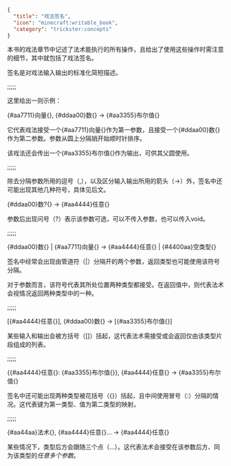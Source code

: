 ```json
{
  "title": "戏法签名",
  "icon": "minecraft:writable_book",
  "category": "trickster:concepts"
}
```

本书的戏法章节中记述了法术能执行的所有操作，且给出了使用这些操作时需注意的细节，其中就包括了戏法签名。 


签名是对戏法输入输出的标准化简短描述。

;;;;;

这里给出一则示例：


{#aa7711}向量{}, {#ddaa00}数{} -> {#aa3355}布尔值{}


它代表戏法接受一个{#aa7711}向量{}作为第一参数，且接受一个{#ddaa00}数{}作为第二参数。参数从圆上分隔销开始顺时针排序。


该戏法还会传出一个{#aa3355}布尔值{}作为输出，可供其父圆使用。

;;;;;

除去分隔参数所用的逗号（,），以及区分输入输出所用的箭头（->）外，签名中还可能出现其他几种符号，具体见后文。


{#ddaa00}数?{} -> {#aa4444}任意{}


参数后出现问号（?）表示该参数可选，可以不传入参数，也可以传入void。

;;;;;

{#ddaa00}数{} | {#aa7711}向量{} -> {#aa4444}任意{} | {#4400aa}空类型{}


签名中经常会出现由管道符（|）分隔开的两个参数，返回类型也可能使用该符号分隔。


对于参数而言，该符号代表其所处位置两种类型都接受。在返回值中，则代表法术会视情况返回两种类型中的一种。

;;;;;

[{#aa4444}任意{}], {#ddaa00}数{} -> [{#aa3355}布尔值{}]


某些输入和输出会被方括号（[]）括起，这代表法术需接受或会返回仅由该类型片段组成的列表。

;;;;;

{{#aa4444}任意{}: {#aa3355}布尔值{}}, {#aa4444}任意{} -> {#aa3355}布尔值{}


签名中还可能出现两种类型被花括号（{}）括起，且中间使用冒号（:）分隔的情况。这代表键为第一类型、值为第二类型的映射。

;;;;;

{#aa44aa}法术{}, {#aa4444}任意{}... -> {#aa4444}任意{}


某些情况下，类型后方会跟随三个点（...）。这代表法术会接受在该参数后方、同为该类型的*任意多个参数*。
